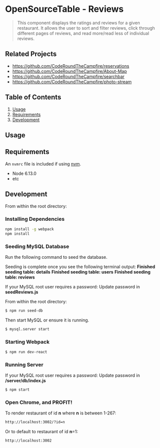 # OpenSourceTable - Reviews

> This component displays the ratings and reviews for a given restaurant. It allows the user to sort and filter reviews, click through different pages of reviews, and read more/read less of individual reviews.

## Related Projects

  - https://github.com/CodeRoundTheCampfire/reservations
  - https://github.com/CodeRoundTheCampfire/About-Map
  - https://github.com/CodeRoundTheCampfire/searchbar
  - https://github.com/CodeRoundTheCampfire/photo-stream

## Table of Contents

1. [Usage](#Usage)
1. [Requirements](#requirements)
1. [Development](#development)

## Usage

## Requirements

An `nvmrc` file is included if using [nvm](https://github.com/creationix/nvm).

- Node 6.13.0
- etc

## Development

From within the root directory:

### Installing Dependencies

```sh
npm install -g webpack
npm install
```

### Seeding MySQL Database

Run the following command to seed the database.

Seeding is complete once you see the following terminal output:
**Finished seeding table: details**
**Finished seeding table: users**
**Finished seeding table: reviews**

If your MySQL root user requires a password:
Update password in **seedReviews.js**

From within the root directory:

```sh
$ npm run seed-db
```

Then start MySQL or ensure it is running.

```sh
$ mysql.server start
```

### Starting Webpack 

```sh
$ npm run dev-react
```

### Running Server

If your MySQL root user requires a password:
Update password in **/server/db/index.js**

```sh
$ npm start
```

### Open Chrome, and PROFIT!

To render restaurant of id **n** where **n** is between 1-267:

```sh
http://localhost:3002/?id=n
```

Or to default to restaurant of id **n**=1:

```sh
http://localhost:3002
```
